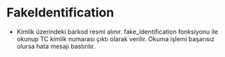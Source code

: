 # FakeIdentification

- Kimlik üzerindeki barkod resmi alınır. fake_identification fonksiyonu ile okunup TC kimlik numarası çıktı olarak verilir. Okuma işlemi başarısız olursa hata mesajı bastırılır.